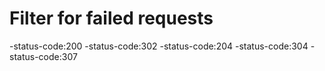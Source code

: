 # Filter for failed requests
-status-code:200 -status-code:302 -status-code:204 -status-code:304 -status-code:307
